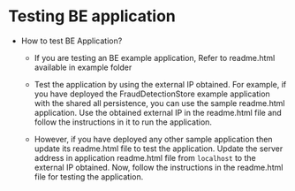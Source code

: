 # Testing BE application

* How to test BE Application?
  * If you are testing an BE example application, Refer to readme.html available in example folder

  * Test the application by using the external IP obtained. For example, if you have deployed the FraudDetectionStore example application with the shared all persistence, you can use the sample readme.html application. Use the obtained external IP in the readme.html file and follow the instructions in it to run the application.

  * However, if you have deployed any other sample application then update its readme.html file to test the application. Update the server address in application readme.html file from `localhost` to the external IP obtained. Now, follow the instructions in the readme.html file for testing the application.
